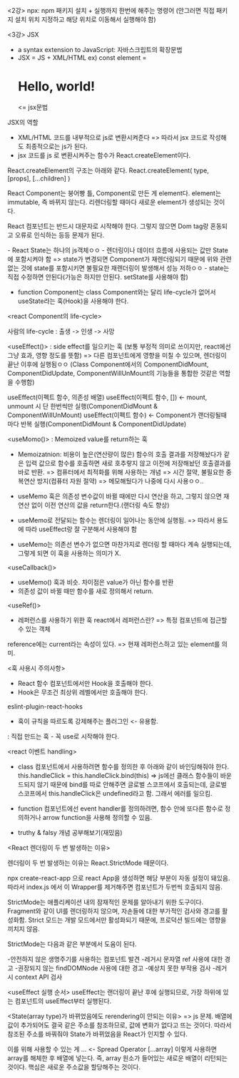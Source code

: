 <2강>
npx: npm 패키지 설치 + 실행까지 한번에 해주는 명령어
(안그러면 직접 패키지 설치 위치 지정하고 해당 위치로 이동해서 실행해야 함)

<3강>
JSX
- a syntax extension to JavaScript: 자바스크립트의 확장문법
- JSX = JS + XML/HTML
ex) const element = <h1>Hello, world!</h1> <= jsx문법

JSX의 역할
- XML/HTML 코드를 내부적으로 js로 변환시켜준다
=> 따라서 jsx 코드로 작성해도 최종적으로는 js가 된다.
- jsx 코드를 js 로 변환시켜주는 함수가 React.createElement이다.

React.createElement의 구조는 아래와 같다.
React.createElement(
    type,
    [props],
    [...children]
)


React Component는 붕어빵 틀, Component로 만든 게 element다.
element는 immutable, 즉 바뀌지 않는다. 
리렌더링할 때마다 새로운 element가 생성되는 것이다.

React 컴포넌트는 반드시 대문자로 시작해야 한다.
그렇지 않으면 Dom tag랑 혼동되고 오류로 인식하는 등등 문제가 된다.

<State>
- React State는 하나의 js객체ㅇㅇ
- 렌더링이나 데이터 흐름에 사용되는 값만 State에 포함시켜야 함
=> state가 변경되면 Component가 재렌더링되기 때문에 위와 관련없는 것에 state를 포함시키면 불필요한 재렌더링이 발생해서 성능 저하ㅇㅇ
- state는 직접 수정하면 안된다(가능은 하지만 안된다. setState를 사용해야 함)

- function Component는 class Component와는 달리 life-cycle가 없어서 useState라는 훅(Hook)을 사용해야 한다.

<react Component의 life-cycle>

사람의 life-cycle
: 출생 -> 인생 -> 사망


<useEffect()>
: side effect를 일으키는 훅
(보통 부정적 의미로 쓰이지만, react에선 그냥 효과, 영향 정도를 뜻함)
=> 다른 컴포넌트에게 영향을 미칠 수 있으며, 렌더링이 끝난 이후에 실행됨ㅇㅇ
(Class Component에서의 ComponentDidMount, ComponentDidUpdate, ComponentWillUnMount의 기능들을 통합한 것같은 역할을 수행함)
 
useEffect(이펙트 함수, 의존성 배열)
useEffect(이펙트 함수, []) <- mount, unmount 시 단 한번씩만 실행(ComponentDidMount & ComponentWillUnMount)
useEffect(이펙트 함수) <- Component가 랜더링될때마다 반복 실행(ComponentDidMount & ComponentDidUpdate)

<useMomo()>
: Memoized value를 return하는 훅
- Memoizatnion: 비용이 높은(연산량이 많은) 함수의 호출 결과를 저장해놨다가 같은 입력 값으로 함수를 호출하면 새로 호추랗지 않고 이전에 저장해놨던 호출결과를 바로 반환.
=> 컴퓨터에서 최적화를 위해 사용하는 개념 
=> 시간 절약, 불필요한 중복연산 방지(컴퓨터 자원 절약)
=> 메모해뒀다가 나중에 다시 사용ㅇㅇ..

- useMemo 훅은 의존성 변수값이 바뀔 때에만 다시 연산을 하고, 그렇지 않으면 재연산 없이 이전 연산의 값을 return한다.(랜더링 속도 향상)

- useMemo로 전달되는 함수는 렌더링이 일어나는 동안에 실행됨.
=> 따라서 용도에 따라 useEffect랑 잘 구분해서 사용해야 함

- useMemo는 의존선 변수가 없으면 마찬가지로 렌더링 할 때마다 계속 실행되는데, 그렇게 되면 이 훅을 사용하는 의미가 X.

<useCallback()>
- useMemo() 훅과 비슷. 차이점은 value가 아닌 함수를 반환
- 의존성 값이 바뀔 때만 함수를 새로 정의해서 return.

<useRef()>
- 레퍼런스를 사용하기 위한 훅
react에서 레퍼런스란?
=> 특정 컴포넌트에 접근할 수 있는 객체

 reference에는 current라는 속성이 있다.
 => 현재 레퍼런스하고 있는 element를 의미.


 <훅 사용시 주의사항>
 - React 함수 컴포넌트에서만 Hook을 호출해야 한다.
 - Hook은 무조건 최상위 레벨에서만 호출해야 한다.

 eslint-plugin-react-hooks
 - 훅이 규칙을 따르도록 강제해주는 플러그인 <- 유용함.


<Custom Hook>
: 직접 만드는 훅
- 꼭 use로 시작해야 한다.

<react 이벤트 handling>
- class 컴포넌트에서 사용하려면 함수를 정의한 후 아래와 같이 바인딩해줘야 한다.
this.handleClick = this.handleClick.bind(this)
=> js에선 클래스 함수들이 바운드되지 않기 때문에 bind를 따로 안해주면 글로벌 스코프에서 호출되는데, 글로벌 스코프에서 this.handleClick은 undefined라고 함.
그래서 에러를 일으킴.

- function 컴포넌트에선 event handler를 정의하려면,
함수 안에 또다른 함수로 정의하거나 arrow function을 사용해 정의할 수 있음.


* truthy & falsy 개념 공부해보기(재밌음)


<React 렌더링이 두 번 발생하는 이유>

렌더링이 두 번 발생하는 이유는 React.StrictMode 때문이다.

npx create-react-app 으로 react App을 생성하면 해당 부분이 자동 설정이 돼있음.
따라서 index.js 에서 이 Wrapper를 제거해주면 컴포넌트가 두번씩 호출되지 않음.

StrictMode는 애플리케이션 내의 잠재적인 문제를 알아내기 위한 도구이다.
Fragment와 같이 UI를 렌더링하지 않으며, 자손들에 대한 부가적인 검사와 경고를 활성화함.
Strict 모드는 개발 모드에서만 활성화되기 때문에, 프로덕션 빌드에는 영향을 끼치지 않음.


StrictMode는 다음과 같은 부분에서 도움이 된다.

-안전하지 않은 생명주기를 사용하는 컴포넌트 발견
-레거시 문자열 ref 사용에 대한 경고
-권장되지 않는 findDOMNode 사용에 대한 경고
-예상치 못한 부작용 검사
-레거시 context API 검사


<useEffect 실행 순서>
useEffect는 랜더링이 끝난 후에 실행되므로,
가장 하위에 있는 컴포넌트의 useEffect부터 실행된다.



<State(array type)가 바뀌었음에도 rerendering이 안되는 이유>
=> js 문제. 배열에 값이 추가되어도 결국 같은 주소를 참조하므로,
값에 변화가 없다고 뜨는 것이다.
따라서 참조된 주소를 바꿔줘야 State가 바뀌었음을 React가 인지할 수 있다.

이를 위해 사용할 수 있는 게 ... <- Spread Operator
[...array] 이렇게 사용하면 array를 해체한 후 배열에 넣는다.
즉, array 원소가 들어있는 새로운 배열이 리턴되는 것이다.
핵심은 새로운 주소값을 할당해주는 것이다.
